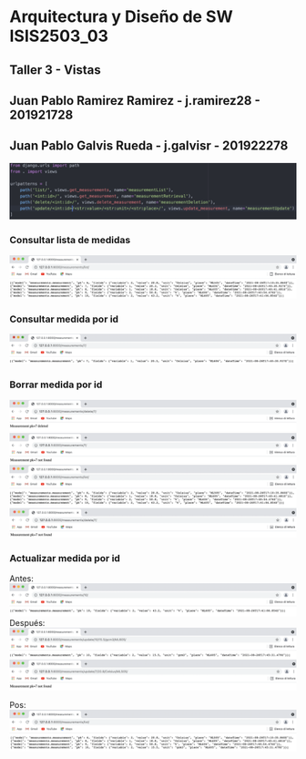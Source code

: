 # Arquitectura y Diseño de SW ISIS2503_03
## Taller 3 - Vistas
## Juan Pablo Ramirez Ramirez - j.ramirez28 - 201921728
## Juan Pablo Galvis Rueda - j.galvisr - 201922278

<img src="images/urlsMedidas.png" alt="Urls Medidas">

### Consultar lista de medidas
<img src="images/consultarMedidas.png" alt="Consultar Medidas">

### Consultar medida por id
<img src="images/consultarMedida7.png" alt="Consultar Medida 7">

### Borrar medida por id
<img src="images/eliminarMedida7.png" alt="Eliminar Medida 7">
<img src="images/medida7NoEncontrada.png" alt="Medida 7 no encontrada">
<img src="images/listaMedidasSin7.png" alt="Lista de medidas sin 7">
<img src="images/eliminarMedida7NoEncontrada.png" alt="Eliminar medida 7 pero no se encuentra">

### Actualizar medida por id
Antes:
<img src="images/consultarMedida10.png" alt="Consultar Medida 10">
Después:
<img src="images/actualizarMedida10.png" alt="Actualizar Medida 10">
<img src="images/actualizarMedida7NoEncontrada.png" alt="Actualizar medida 7 pero no se encuentra">

Pos:
<img src="images/consultarMedidasPos.png" alt="Consultar Medidas Pos">

